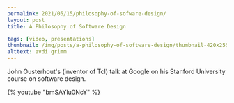 ```yaml
---
permalink: 2021/05/15/philosophy-of-sofware-design/
layout: post
title: A Philosophy of Software Design

tags: [video, presentations]
thumbnail: /img/posts/a-philosophy-of-software-design/thumbnail-420x255.png
alttext: avdi grimm
---
```


John Ousterhout's (inventor of Tcl) talk at Google on his Stanford University course on software design.

{% youtube "bmSAYlu0NcY" %}
